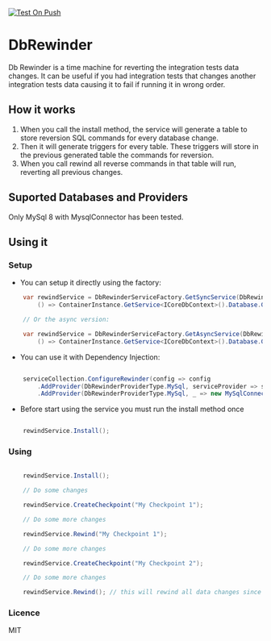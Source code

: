 [![Test On Push](https://github.com/maicodio/DbRewinder/actions/workflows/push.yaml/badge.svg)](https://github.com/maicodio/DbRewinder/actions/workflows/push.yaml)

# DbRewinder
Db Rewinder is a time machine for reverting the integration tests data changes. It can be useful if you had integration tests that changes another integration tests data causing it to fail if running it in wrong order.

## How it works

1. When you call the install method, the service will generate a table to store reversion SQL commands for every database change.
2. Then it will generate triggers for every table. These triggers will store in the previous generated table the commands for reversion.
3. When you call rewind all reverse commands in that table will run, reverting all previous changes.

## Suported Databases and Providers

Only MySql 8 with MysqlConnector has been tested.

## Using it

### Setup

- You can setup it directly using the factory:

```csharp
    var rewindService = DbRewinderServiceFactory.GetSyncService(DbRewinderProviderType.MySql,
        () => ContainerInstance.GetService<ICoreDbContext>().Database.GetDbConnection());

    // Or the async version:

    var rewindService = DbRewinderServiceFactory.GetAsyncService(DbRewinderProviderType.MySql,
        () => ContainerInstance.GetService<ICoreDbContext>().Database.GetDbConnection());

```

- You can use it with Dependency Injection:

```csharp

    serviceCollection.ConfigureRewinder(config => config
        .AddProvider(DbRewinderProviderType.MySql, serviceProvider => serviceProvider.GetService<IMyDbContext>().Database.GetConnection())
        .AddProvider(DbRewinderProviderType.MySql, _ => new MySqlConnection(connectionString2)));

```

- Before start using the service you must run the install method once

```csharp

    rewindService.Install();

```

### Using

```csharp
    
    rewindService.Install();

    // Do some changes

    rewindService.CreateCheckpoint("My Checkpoint 1"); 

    // Do some more changes

    rewindService.Rewind("My Checkpoint 1"); 

    // Do some more changes

    rewindService.CreateCheckpoint("My Checkpoint 2"); 

    // Do some more changes

    rewindService.Rewind(); // this will rewind all data changes since install call, 

```

### Licence

MIT

